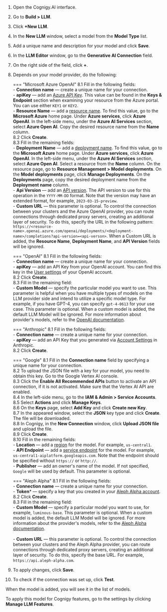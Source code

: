 1. Open the Cognigy.AI interface.
2. Go to **Build > LLM**.
3. Click **+New LLM**.
4. In the **New LLM** window, select a model from the **Model Type** list.
5. Add a unique name and description for your model and click **Save**.
6. In the **LLM Editor** window, go to the **Generative AI Connection** field.
7. On the right side of the field, click **+**.
8. Depends on your model provider, do the following:

    === "Microsoft Azure OpenAI"
        8.1 Fill in the following fields:<br>
            - **Connection name** — create a unique name for your connection.<br>
            - **apiKey** — add an [Azure API Key](https://learn.microsoft.com/en-us/azure/cognitive-services/openai/quickstart?tabs=command-line&pivots=rest-api#retrieve-key-and-endpoint). This value can be found in the **Keys & Endpoint** section when examining your resource from the Azure portal. You can use either `KEY1` or `KEY2`.<br>
            - **Resource Name** — add a [resource name](https://learn.microsoft.com/en-us/azure/cognitive-services/openai/how-to/create-resource?pivots=web-portal#create-a-resource). To find this value, go to the **Microsoft Azure** home page. Under **Azure services**, click **Azure OpenAI**. In the left-side menu, under the **Azure AI Services** section, select **Azure Open AI**. Copy the desired resource name from the **Name** column.<br>
        8.2 Click **Create**.<br>
        8.3 Fill in the remaining fields:<br>
            - **Deployment Name** — add a [deployment name](https://learn.microsoft.com/en-us/azure/cognitive-services/openai/how-to/create-resource?pivots=web-portal#deploy-a-model). To find this value, go to the **Microsoft Azure** home page. Under **Azure services**, click **Azure OpenAI**. In the left-side menu, under the **Azure AI Services** section, select **Azure Open AI**. Select a resource from the **Name** column. On the resource page, go to **Resource Management > Model deployments**. On the **Model deployments** page, click **Manage Deployments**. On the **Deployments** page, copy the desired deployment name from the **Deployment name** column.<br>
            - **Api Version** — add an [API version](https://learn.microsoft.com/en-us/azure/cognitive-services/openai/reference#rest-api-versioning). The API version to use for this operation in the `YYYY-MM-DD` format. Note that the version may have an extended format, for example, `2023-03-15-preview`. <br>
            - **Custom URL** — this parameter is optional. To control the connection between your clusters and the Azure OpenAI provider, you can route connections through dedicated proxy servers, creating an additional layer of security. To do this, specify the URL in the following pattern: `https://<resource-name>.openai.azure.com/openai/deployments/<deployment-name>/completions?api-version=<api-verson>`. When a Custom URL is added, the **Resource Name**, **Deployment Name**, and **API Version** fields will be ignored.

    === "OpenAI"
        8.1 Fill in the following fields:<br>
            - **Connection name** — create a unique name for your connection.<br>
            - **apiKey** — add an API Key from your OpenAI account. You can find this key in the [User settings](https://help.openai.com/en/articles/4936850-where-do-i-find-my-secret-api-key) of your OpenAI account.<br>
        8.2 Click **Create**.<br>
        8.3 Fill in the remaining field:<br>
            - **Custom Model** — specify the particular model you want to use. This parameter is helpful when you have multiple types of models on the LLM provider side and intend to utilize a specific model type. For example, if you have GPT-4, you can specify `gpt-4-0613` for your use case. This parameter is optional. When a custom model is added, the default LLM Model will be ignored. For more information about provider's models, refer to the [OpenAI documentation](https://platform.openai.com/docs/models/overview).<br>

    === "Anthropic"
        8.1 Fill in the following fields:<br>
            - **Connection name** — create a unique name for your connection.<br>
            - **apiKey** — add an API Key that you generated via [Account Settings](https://console.anthropic.com/docs/api#accessing-the-api) in Anthropic.<br>
        8.2 Click **Create**.<br>

    === "Google"
        8.1 Fill in the **Connection name** field by specifying a unique name for your connection.<br>
        8.2 To upload the JSON file with a key for your model, you need to obtain this key. Go to the Google Vertex AI console.<br>
        8.3 Click the **Enable All Recommended APIs** button to activate an API connection, if it is not activated. Make sure that the Vertex AI API are enabled.<br>
        8.4 In the left-side menu, go to the **IAM & Admin > Service Accounts**.<br>
        8.5 Select **Actions** and click **Manage Keys**.<br>
        8.6 On the **Keys** page, select **Add Key** and click **Create new Key**.<br>
        8.7 In the appeared window, select the **JSON** key type and click **Create**. The file will be downloaded.<br>
        8.8 In Cognigy, in the **New Connection** window, click **Upload JSON file** and upload the file.<br>
        8.9 Click **Create**.<br>
        8.10 Fill in the remaining fields:<br>
            - **Location** — add a [region](https://cloud.google.com/vertex-ai/docs/general/locations) for the model. For example, `us-central1`.<br>
            - **API Endpoint** — add a [service endpoint](https://cloud.google.com/vertex-ai/docs/reference/rest#service-endpoint) for the model. For example, `us-central1-aiplatform.googleapis.com`. Note that the endpoint should be specified without `https://` or `http://`. <br>
            - **Publisher** — add an owner's name of the model. If not specified, `Google` will be used by default.
               This parameter is optional.<br>

    === "Aleph Alpha"
        8.1 Fill in the following fields:<br>
            - **Connection name** — create a unique name for your connection.<br>
            - **Token*** — specify a key that you created in your [Aleph Alpha account](https://docs.aleph-alpha.com/docs/account/#create-a-new-token).<br>
        8.2 Click **Create**.<br>
        8.3 Fill in the remaining field:<br>
            - **Custom Model** — specify a particular model you want to use, for example, `luminous-base`. This parameter is optional. When a custom model is added, the default LLM Model will be ignored. For more information about the provider's models, refer to the [Aleph Alpha documentation](https://docs.aleph-alpha.com/docs/introduction/model-card).<br>  
            - **Custom URL** — this parameter is optional. To control the connection between your clusters and the Aleph Alpha provider, you can route connections through dedicated proxy servers, creating an additional layer of security. To do this, specify the base URL. For example, `https://api.aleph-alpha.com`.

9. To apply changes, click **Save**.
10. To check if the connection was set up, click **Test**.

When the model is added, you will see it in the list of models.

To apply this model for Cognigy features, go to the settings by clicking **Manage LLM Features**.